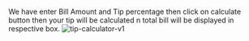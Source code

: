 We have enter Bill Amount and Tip percentage then click on calculate button then your tip will be calculated n total bill will be displayed in respective box.
![tip-calculator-v1](https://github.com/Aravindh5466/Tip-Calci/assets/119068934/cf73e659-cb63-4035-8804-1994e43e01a2)
